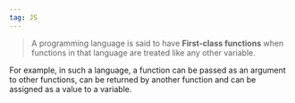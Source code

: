 ```yaml
---
tag: JS
---
```


>A programming language is said to have **First-class functions** when functions in that language are treated like any other variable. 

For example, in such a language, a function can be passed as an argument to other functions, can be returned by another function and can be assigned as a value to a variable.